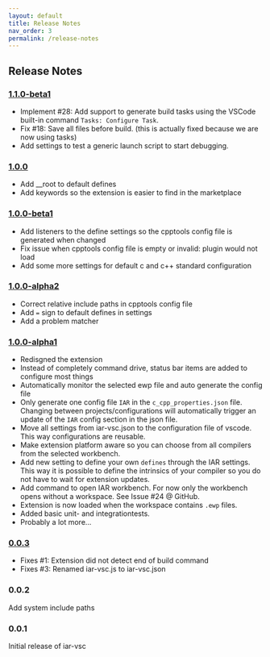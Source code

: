 ```yaml
---
layout: default
title: Release Notes
nav_order: 3
permalink: /release-notes
---
```


## Release Notes

### [1.1.0-beta1](https://github.com/pluyckx/iar-vsc/releases/tag/1.1.0-beta1)

* Implement #28: Add support to generate build tasks using the VSCode built-in command `Tasks: Configure Task`.
* Fix #18: Save all files before build. (this is actually fixed because we are now using tasks)
* Add settings to test a generic launch script to start debugging.

### [1.0.0](https://github.com/pluyckx/iar-vsc/releases/tag/1.0.0)

* Add __root to default defines
* Add keywords so the extension is easier to find in the marketplace

### [1.0.0-beta1](https://github.com/pluyckx/iar-vsc/releases/tag/1.0.0-beta1)

* Add listeners to the define settings so the cpptools config file is generated when changed
* Fix issue when cpptools config file is empty or invalid: plugin would not load
* Add some more settings for default c and c++ standard configuration

### [1.0.0-alpha2](https://github.com/pluyckx/iar-vsc/releases/tag/1.0.0-alpha2)

* Correct relative include paths in cpptools config file
* Add `=` sign to default defines in settings
* Add a problem matcher

### [1.0.0-alpha1](https://github.com/pluyckx/iar-vsc/releases/tag/1.0.0-alpha1)

* Redisgned the extension
* Instead of completely command drive, status bar items are added to configure most things
* Automatically monitor the selected ewp file and auto generate the config file
* Only generate one config file `IAR` in the `c_cpp_properties.json` file. Changing between projects/configurations will
  automatically trigger an update of the `IAR` config section in the json file.
* Move all settings from iar-vsc.json to the configuration file of vscode. This way configurations are reusable.
* Make extension platform aware so you can choose from all compilers from the selected workbench.
* Add new setting to define your own `defines` through the IAR settings. This way it is possible to define the intrinsics
  of your compiler so you do not have to wait for extension updates.
* Add command to open IAR workbench. For now only the workbench opens without a workspace. See Issue #24 @ GitHub.
* Extension is now loaded when the workspace contains `.ewp` files.
* Added basic unit- and integrationtests.
* Probably a lot more...

### [0.0.3](https://github.com/pluyckx/iar-vsc/releases/tag/0.0.3)

* Fixes #1: Extension did not detect end of build command
* Fixes #3: Renamed iar-vsc.js to iar-vsc.json

### 0.0.2

Add system include paths

### 0.0.1

Initial release of iar-vsc
